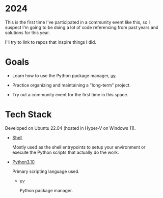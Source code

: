 # 2024

This is the first time I've participated in a community event like this, so I
suspect I'm going to be doing a lot of code referencing from past years and
solutions for this year.

I'll try to link to repos that inspire things I did.

# Goals

- Learn how to use the Python package manager,
[uv](https://github.com/astral-sh/uv).

- Practice organizing and maintaining a "long-term" project.

- Try out a community event for the first time in this space. 

# Tech Stack

Developed on Ubuntu 22.04 (hosted in Hyper-V on Windows 11).

- [Shell](https://www.gnu.org/software/bash/)

    Mostly used as the shell entrypoints to setup your environment
    or execute the Python scripts that actually do the work.

- [Python3.10](https://peps.python.org/pep-0619/)

    Primary scripting language used.

    - [uv](https://github.com/astral-sh/uv)

        Python package manager.


